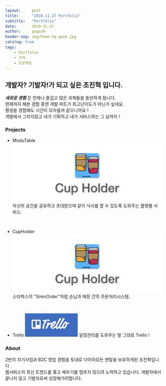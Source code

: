 ```yaml
---
layout:     post
title:      "2019.11.27 Portfolio"
subtitle:   "Portfolio"
date:       2019-11-27
author:     gogoJH
header-img: img/home-bg-geek.jpg
catalog: true
tags:
    - Portfolio
    - 구직
    - 프로젝트
---
```

## 개발자? 기발자!가 되고 싶은 조진혁 입니다.
***새로운 경험*** 은 언제나 즐겁고 많은 과제들을 동반하게 됩니다.<br>
현재까지 해본 경험 중엔 개발 파트가 최고난이도가 아닌가 싶네요.<br> 
평생을 경험해도 시간이 모자를꺼 같으니까요 !<br>
개발에서 그치지않고 내가 기획하고 내가 서비스하는 그 날까지 !

### Projects

* ModuTable
	[![4주 프로젝트](/img/cupholder.png)](https://gogojh.github.io/2019/06/25/4%EC%A3%BC-%ED%94%84%EB%A1%9C%EC%A0%9D%ED%8A%B8-%EC%86%8C%EA%B0%9C/ "4주 프로젝트 Click!")
	자신의 공간을 공유하고 초대받으며 같이 식사를 할 수 있도록 
	도와주는 플랫폼 서비스.
	
<br>

* CupHolder
	[![2주 프로젝트](/img/cupholder.png)](https://gogojh.github.io/2019/05/20/2%EC%A3%BC-%ED%94%84%EB%A1%9C%EC%A0%9D%ED%8A%B8-%EC%86%8C%EA%B0%9C/ "2주 프로젝트 Click!")
	스타벅스의 "SirenOrder"처럼 손님과 매장 간의 주문처리시스템.
	
	<br>
	
* Trello
	[![ToyProject](/img/Trello.png)](https://gogojh.github.io/2019/11/25/Trello-%EC%86%8C%EA%B0%9C/ "Trello 프로젝트 Click!")
	일정관리를 도와주는 말 그대로 Trello !


### About

2번의 자기사업과 B2C 영업 경험을 토대로 다이아모든 멘탈을
보유하게된 조진혁입니다 .<br>
웹서비스의 최신 트렌드를 쫒고 배우기를 멈추지 않으려 노력하고
있습니다. 개발자에서 끝나지 않고 기발자로써 성장해가려합니다. 
<!--stackedit_data:
eyJoaXN0b3J5IjpbNjU0NjUzMTk3LC0xNTcyMjgxOTM5LDIwNj
c1NDQ1NTUsMTIwNzM4MDAxOSwtMTg4ODM3NDcyNSwtMTA4NzQ2
MjYyNywxNzg1NDU0MDM1LC01MDI4Mzc0NTcsOTI1OTQwODY0LD
E5OTI0Mzk5ODRdfQ==
-->